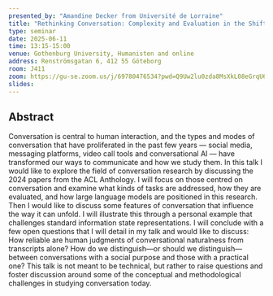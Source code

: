 ```yaml
---
presented_by: "Amandine Decker from Université de Lorraine"
title: "Rethinking Conversation: Complexity and Evaluation in the Shifting Landscape of Dialogue Research"
type: seminar
date: 2025-06-11
time: 13:15-15:00
venue: Gothenburg University, Humanisten and online
address: Renströmsgatan 6, 412 55 Göteborg
room: J411
zoom: https://gu-se.zoom.us/j/69780476534?pwd=Q9Uw2lu0zda8MsXkL08eGrqU64DMpp.1
slides: 
---
```


## Abstract

Conversation is central to human interaction, and the types and modes of conversation that have proliferated in the past few years — social media, messaging platforms, video call tools and conversational AI — have transformed our ways to communicate and how we study them. In this talk I would like to explore the field of conversation research by discussing the 2024 papers from the ACL Anthology. I will focus on those centred on conversation and examine what kinds of tasks are addressed, how they are evaluated, and how large language models are positioned in this research. Then I would like to discuss some features of conversation that influence the way it can unfold. I will illustrate this through a personal example that challenges standard information state representations. I will conclude with a few open questions that I will detail in my talk and would like to discuss: How reliable are human judgments of conversational naturalness from transcripts alone? How do we distinguish—or should we distinguish—between conversations with a social purpose and those with a practical one?
This talk is not meant to be technical, but rather to raise questions and foster discussion around some of the conceptual and methodological challenges in studying conversation today.

